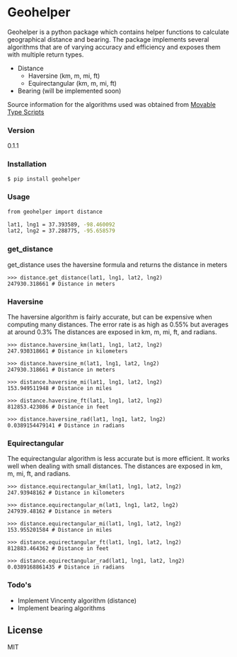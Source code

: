# Geohelper

Geohelper is a python package which contains helper functions to calculate geographical distance and bearing.  The package implements several algorithms that are of varying accuracy and efficiency and exposes them with multiple return types.

  - Distance
    - Haversine (km, m, mi, ft)
    - Equirectangular (km, m, mi, ft)
  - Bearing (will be implemented soon)

Source information for the algorithms used was obtained from [Movable Type Scripts] 

### Version
0.1.1

### Installation

```sh
$ pip install geohelper
```

### Usage

```sh
from geohelper import distance 

lat1, lng1 = 37.393589, -98.460092
lat2, lng2 = 37.288775, -95.658579
```

### get_distance
get_distance uses the haversine formula and returns the distance in meters

```
>>> distance.get_distance(lat1, lng1, lat2, lng2)
247930.318661 # Distance in meters
```

### Haversine
The haversine algorithm is fairly accurate, but can be expensive when computing
many distances. The error rate is as high as 0.55% but averages at around 0.3% 
The distances are exposed in km, m, mi, ft, and radians.

```
>>> distance.haversine_km(lat1, lng1, lat2, lng2)
247.930318661 # Distance in kilometers

>>> distance.haversine_m(lat1, lng1, lat2, lng2)
247930.318661 # Distance in meters

>>> distance.haversine_mi(lat1, lng1, lat2, lng2)
153.949511948 # Distance in miles

>>> distance.haversine_ft(lat1, lng1, lat2, lng2)
812853.423086 # Distance in feet

>>> distance.haversine_rad(lat1, lng1, lat2, lng2)
0.0389154479141 # Distance in radians
```

### Equirectangular
The equirectangular algorithm is less accurate but is more efficient.  It works
well when dealing with small distances. The distances are exposed in km, m, mi,
ft, and radians.

```
>>> distance.equirectangular_km(lat1, lng1, lat2, lng2)
247.93948162 # Distance in kilometers

>>> distance.equirectangular_m(lat1, lng1, lat2, lng2)
247939.48162 # Distance in meters

>>> distance.equirectangular_mi(lat1, lng1, lat2, lng2)
153.955201584 # Distance in miles

>>> distance.equirectangular_ft(lat1, lng1, lat2, lng2)
812883.464362 # Distance in feet

>>> distance.equirectangular_rad(lat1, lng1, lat2, lng2)
0.0389168861435 # Distance in radians
```

### Todo's
  - Implement Vincenty algorithm (distance)
  - Implement bearing algorithms

License
----

MIT

[Movable Type Scripts]:http://www.movable-type.co.uk/scripts/latlong.html
